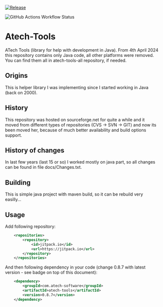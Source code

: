 [![Release](https://jitpack.io/v/com.atech-software/atech-tools.svg)](https://jitpack.io/#com.atech-software/atech-tools)

![GitHub Actions Workflow Status](https://img.shields.io/github/actions/workflow/status/andyrozman/atech-tools/maven.yml)



# Atech-Tools
ATech Tools (library for help with development in Java). From 4th April 2024 this repository contains only Java code, all other platforms were removed. You can find them all in atech-tools-all repository, if needed.

## Origins
This is helper library I was implementing since I started working in Java (back on 2000). 

## History
This repository was hosted on sourceforge.net for quite a while and it moved from different types of repositories 
(CVS -> SVN -> GIT) and now its been moved her, because of much better availability and build options support.


## History of changes 
In last few years (last 15 or so) I worked mostly on java part, so all changes can be found in 
file docs/Changes.txt.

## Building
This is simple java project with maven build, so it can be rebuild very easilly... 

## Usage

Add following repository:

```xml
    <repositories>
		<repository>
		    <id>jitpack.io</id>
		    <url>https://jitpack.io</url>
		</repository>
	</repositories>
```


And then following dependency in your code (change 0.8.7 with latest version - see badge on top of this document):

```xml
	<dependency>
	    <groupId>com.atech-software</groupId>
	    <artifactId>atech-tools</artifactId>
	    <version>0.8.7</version>
	</dependency>

```



